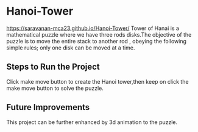 # Hanoi-Tower
https://saravanan-mca23.github.io/Hanoi-Tower/
Tower of Hanai is a mathematical puzzle where we have three rods disks.The objective of the puzzle is to move the entire stack to another rod , obeying the following simple rules; only one disk can be moved at a time.
## Steps to Run the Project
Click make move button to create the Hanoi tower,then keep on click the make move button to solve the puzzle.
## Future Improvements
This project can be further enhanced by 3d animation to the puzzle.
